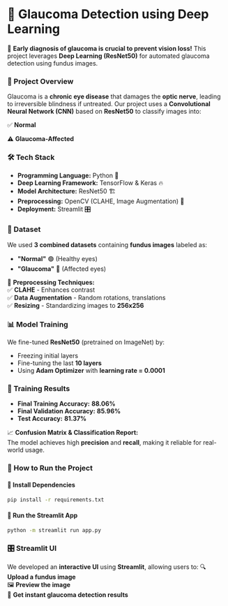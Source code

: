 # **📌 Glaucoma Detection using Deep Learning**
🔬 **Early diagnosis of glaucoma is crucial to prevent vision loss!** This project leverages **Deep Learning (ResNet50)** for automated glaucoma detection using fundus images.



### **🚀 Project Overview**
Glaucoma is a **chronic eye disease** that damages the **optic nerve**, leading to irreversible blindness if untreated. Our project uses a **Convolutional Neural Network (CNN)** based on **ResNet50** to classify images into:

✅ **Normal**  

⚠️ **Glaucoma-Affected**



### **🛠️ Tech Stack**
- **Programming Language:** Python 🐍  
- **Deep Learning Framework:** TensorFlow & Keras 🔥  
- **Model Architecture:** ResNet50 🏗️  
- **Preprocessing:** OpenCV (CLAHE, Image Augmentation) 📸  
- **Deployment:** Streamlit 🎛️  



### **📂 Dataset**
We used **3 combined datasets** containing **fundus images** labeled as:
- **"Normal"** 🟢 (Healthy eyes)
- **"Glaucoma"** 🔴 (Affected eyes)

📌 **Preprocessing Techniques:**  
✅ **CLAHE** - Enhances contrast  
✅ **Data Augmentation** - Random rotations, translations  
✅ **Resizing** - Standardizing images to **256x256**  



### **📊 Model Training**
We fine-tuned **ResNet50** (pretrained on ImageNet) by:
- Freezing initial layers  
- Fine-tuning the last **10 layers**  
- Using **Adam Optimizer** with **learning rate = 0.0001**  

### **🔢 Training Results**
- **Final Training Accuracy:** **88.06%**
- **Final Validation Accuracy:** **85.96%**
- **Test Accuracy:** **81.37%**

📈 **Confusion Matrix & Classification Report:**  
The model achieves high **precision** and **recall**, making it reliable for real-world usage.



### **📌 How to Run the Project**
#### **🔧 Install Dependencies**
```sh
pip install -r requirements.txt
```

#### **🏃 Run the Streamlit App**
```sh
python -m streamlit run app.py
```



### **🎛️ Streamlit UI**
We developed an **interactive UI** using **Streamlit**, allowing users to:
🔍 **Upload a fundus image**  
🖼️ **Preview the image**  
🧠 **Get instant glaucoma detection results**  





